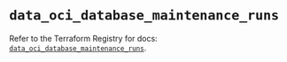# `data_oci_database_maintenance_runs`

Refer to the Terraform Registry for docs: [`data_oci_database_maintenance_runs`](https://registry.terraform.io/providers/oracle/oci/7.19.0/docs/data-sources/database_maintenance_runs).
